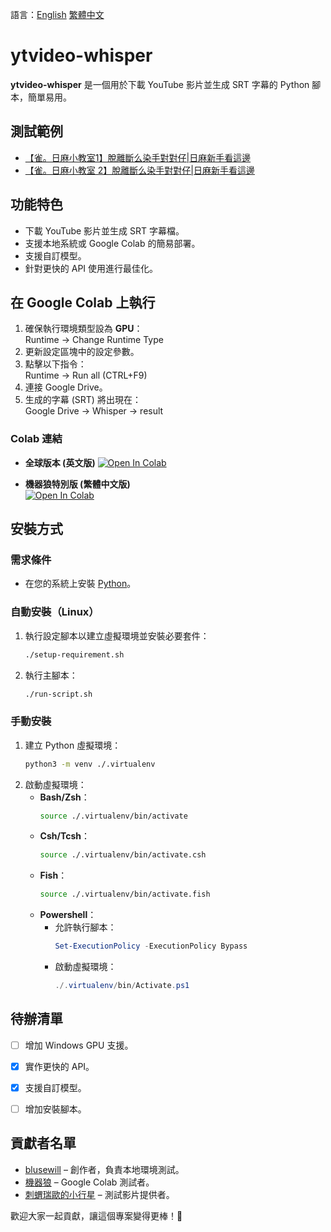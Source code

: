 語言：[English](README.md) [繁體中文](README-zh-tw.md)
# ytvideo-whisper

**ytvideo-whisper** 是一個用於下載 YouTube 影片並生成 SRT 字幕的 Python 腳本，簡單易用。


## 測試範例

- [【雀。日麻小教室1】脫離斷么染手對對仔|日麻新手看這邊](https://youtu.be/b_O-TkpYi_w)  
- [【雀。日麻小教室 2】脫離斷么染手對對仔|日麻新手看這邊](https://youtu.be/tD2fBWsZrZU)


## 功能特色

- 下載 YouTube 影片並生成 SRT 字幕檔。  
- 支援本地系統或 Google Colab 的簡易部署。  
- 支援自訂模型。  
- 針對更快的 API 使用進行最佳化。  


## 在 Google Colab 上執行

1. 確保執行環境類型設為 **GPU**：  
   Runtime -> Change Runtime Type  
2. 更新設定區塊中的設定參數。  
3. 點擊以下指令：  
   Runtime -> Run all (CTRL+F9)  
4. 連接 Google Drive。  
5. 生成的字幕 (SRT) 將出現在：  
   Google Drive -> Whisper -> result

### Colab 連結

- **全球版本 (英文版)**
  [![Open In Colab](https://colab.research.google.com/assets/colab-badge.svg)](https://colab.research.google.com/github/blusewill/ytvideo-whisper/blob/master/ytvideo_whisper.ipynb)

- **機器狼特別版 (繁體中文版)**  
  [![Open In Colab](https://colab.research.google.com/assets/colab-badge.svg)](https://colab.research.google.com/github/blusewill/ytvideo-whisper/blob/master/ytvideo_whisper_KMN_BOT_Version.ipynb)


## 安裝方式

### 需求條件

- 在您的系統上安裝 [Python](https://www.python.org/)。  

### 自動安裝（Linux）

1. 執行設定腳本以建立虛擬環境並安裝必要套件：  
   ```bash
   ./setup-requirement.sh
   ```
2. 執行主腳本：  
   ```bash
   ./run-script.sh
   ```

### 手動安裝

1. 建立 Python 虛擬環境：  
   ```bash
   python3 -m venv ./.virtualenv
   ```
2. 啟動虛擬環境：  
   - **Bash/Zsh**：  
     ```bash
     source ./.virtualenv/bin/activate
     ```
   - **Csh/Tcsh**：  
     ```bash
     source ./.virtualenv/bin/activate.csh
     ```
   - **Fish**：  
     ```bash
     source ./.virtualenv/bin/activate.fish
     ```
   - **Powershell**：  
     - 允許執行腳本：  
       ```powershell
       Set-ExecutionPolicy -ExecutionPolicy Bypass
       ```
     - 啟動虛擬環境：  
       ```powershell
       ./.virtualenv/bin/Activate.ps1
       ```


## 待辦清單

- [ ] 增加 Windows GPU 支援。  
- [x] 實作更快的 API。  
- [x] 支援自訂模型。  
- [ ] 增加安裝腳本。  


## 貢獻者名單

- [blusewill](https://blusewill.us.to) – 創作者，負責本地環境測試。  
- [機器狼](https://www.plurk.com/KMN_BOT) – Google Colab 測試者。  
- [刺蝟瑞歐的小行星](https://www.youtube.com/@RiccioReo) – 測試影片提供者。  


歡迎大家一起貢獻，讓這個專案變得更棒！🎉  